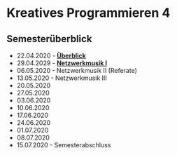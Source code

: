 # Kreatives Programmieren 4

## Semesterüberblick

* 22.04.2020 - **[Überblick](01)**
* 29.04.2029 - **[Netzwerkmusik I](02)**
* 06.05.2020 - Netzwerkmusik II (Referate)
* 13.05.2020 - Netzwerkmusik III
* 20.05.2020
* 27.05.2020
* 03.06.2020
* 10.06.2020
* 17.06.2020
* 24.06.2020
* 01.07.2020
* 08.07.2020
* 15.07.2020 - Semesterabschluss